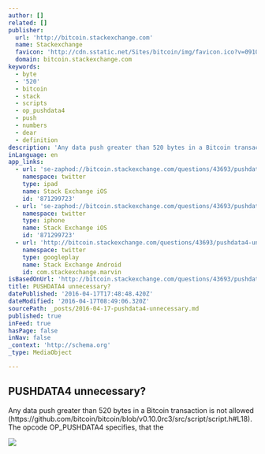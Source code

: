 ```yaml
---
author: []
related: []
publisher:
  url: 'http://bitcoin.stackexchange.com'
  name: Stackexchange
  favicon: 'http://cdn.sstatic.net/Sites/bitcoin/img/favicon.ico?v=0910168c5c65'
  domain: bitcoin.stackexchange.com
keywords:
  - byte
  - '520'
  - bitcoin
  - stack
  - scripts
  - op_pushdata4
  - push
  - numbers
  - dear
  - definition
description: 'Any data push greater than 520 bytes in a Bitcoin transaction is not allowed (https://github.com/bitcoin/bitcoin/blob/v0.10.0rc3/src/script/script.h#L18). The opcode OP_PUSHDATA4 specifies, that the'
inLanguage: en
app_links:
  - url: 'se-zaphod://bitcoin.stackexchange.com/questions/43693/pushdata4-unnecessary'
    namespace: twitter
    type: ipad
    name: Stack Exchange iOS
    id: '871299723'
  - url: 'se-zaphod://bitcoin.stackexchange.com/questions/43693/pushdata4-unnecessary'
    namespace: twitter
    type: iphone
    name: Stack Exchange iOS
    id: '871299723'
  - url: 'http://bitcoin.stackexchange.com/questions/43693/pushdata4-unnecessary'
    namespace: twitter
    type: googleplay
    name: Stack Exchange Android
    id: com.stackexchange.marvin
isBasedOnUrl: 'http://bitcoin.stackexchange.com/questions/43693/pushdata4-unnecessary'
title: PUSHDATA4 unnecessary?
datePublished: '2016-04-17T17:48:48.420Z'
dateModified: '2016-04-17T08:49:06.320Z'
sourcePath: _posts/2016-04-17-pushdata4-unnecessary.md
published: true
inFeed: true
hasPage: false
inNav: false
_context: 'http://schema.org'
_type: MediaObject

---
```

<article style=""><h1>PUSHDATA4 unnecessary?</h1><p>Any data push greater than 520 bytes in a Bitcoin transaction is not allowed (https://github.com/bitcoin/bitcoin/blob/v0.10.0rc3/src/script/script.h#L18). The opcode OP_PUSHDATA4 specifies, that the</p><img src="http://cdn.sstatic.net/Sites/bitcoin/img/apple-touch-icon.png?v=a43e5a337e6b&amp;a" /></article>
